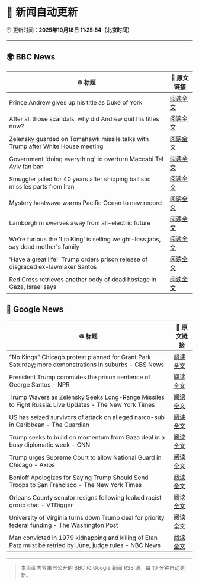 # 🧠 新闻自动更新

🕒 更新时间：**2025年10月18日 11:25:54（北京时间）**

---

## 🌍 BBC News

| 🌐 标题 | 🔗 原文链接 |
|--------|-------------|
| Prince Andrew gives up his title as Duke of York | [阅读全文](https://www.bbc.com/news/articles/cgqlyw9g7weo?at_medium=RSS&at_campaign=rss) |
| After all those scandals, why did Andrew quit his titles now? | [阅读全文](https://www.bbc.com/news/articles/c3ep8gd1qv3o?at_medium=RSS&at_campaign=rss) |
| Zelensky guarded on Tomahawk missile talks with Trump after White House meeting | [阅读全文](https://www.bbc.com/news/articles/c93dqew8l3xo?at_medium=RSS&at_campaign=rss) |
| Government 'doing everything' to overturn Maccabi Tel Aviv fan ban | [阅读全文](https://www.bbc.com/news/articles/c5ylxn8g2y2o?at_medium=RSS&at_campaign=rss) |
| Smuggler jailed for 40 years after shipping ballistic missiles parts from Iran | [阅读全文](https://www.bbc.com/news/articles/cwy534vw28go?at_medium=RSS&at_campaign=rss) |
| Mystery heatwave warms Pacific Ocean to new record | [阅读全文](https://www.bbc.com/news/articles/ce3xynwwx4yo?at_medium=RSS&at_campaign=rss) |
| Lamborghini swerves away from all-electric future | [阅读全文](https://www.bbc.com/news/articles/clykvq2955qo?at_medium=RSS&at_campaign=rss) |
| We're furious the 'Lip King' is selling weight-loss jabs, say dead mother's family | [阅读全文](https://www.bbc.com/news/articles/c4gk0w95jyjo?at_medium=RSS&at_campaign=rss) |
| 'Have a great life!' Trump orders prison release of disgraced ex-lawmaker Santos | [阅读全文](https://www.bbc.com/news/articles/cy5q3439xpqo?at_medium=RSS&at_campaign=rss) |
| Red Cross retrieves another body of dead hostage in Gaza, Israel says | [阅读全文](https://www.bbc.com/news/articles/c5yp3eq9knvo?at_medium=RSS&at_campaign=rss) |

## 📰 Google News

| 🌐 标题 | 🔗 原文链接 |
|--------|-------------|
| "No Kings" Chicago protest planned for Grant Park Saturday; more demonstrations in suburbs - CBS News | [阅读全文](https://news.google.com/rss/articles/CBMiigFBVV95cUxOMWRUblJmRDNQSzBUWTV5T3VuSk9oSDVmUUF2aDZQM214dFREOEM3ZXRGc0lqZmhPUFY4SVlIY3N2ZFRSNDhPc3VFN3JWOV8zckN0S0NCMzM1ZFp2ZkRrazZQR05HX2lsVk5GTWhXZ2tLY29lY2puSDJfTElieTh3MjVqdzRwMkRodmc?oc=5) |
| President Trump commutes the prison sentence of George Santos - NPR | [阅读全文](https://news.google.com/rss/articles/CBMikwFBVV95cUxPeGpSZjROUGZ5WjJDLThISDJfR2lHN0JwTTVxMVI3cUpVNnNYRjVZNzc1ZU9CTm9oX0hQTVJ4cXVHTFVuT3R0ZkZMNVFNcjRHQW1hdnlGVjlVUGkzV0IwWlJpbFVocEtWZlM4dDBzU1dDMlBQc01xRHlDXzlMZnBRakdhdmU3M1g1MTk3Uk54QmdaaTQ?oc=5) |
| Trump Wavers as Zelensky Seeks Long-Range Missiles to Fight Russia: Live Updates - The New York Times | [阅读全文](https://news.google.com/rss/articles/CBMib0FVX3lxTFBzenpOVVJyekpqT0JSRWl6bWVZOGo1VGx0eXh4dUdYY25yTUxrYks3MV9JUExFenhNZmFyVWhoeldiUURTcW5aei1ISnFZN0JoMzQxeUNLdDZxZ2h0eTNjS3ZLUW9fS0U3emhIdDVWUQ?oc=5) |
| US has seized survivors of attack on alleged narco-sub in Caribbean - The Guardian | [阅读全文](https://news.google.com/rss/articles/CBMioAFBVV95cUxPeUdTM0JDN0UwUWVYNDJLVUdtcFhFRXRNb2Q0US10ekQzSFNnb0pLeFltWTZmQ3diMC1oT2RWa3pia19jTWZyclJ3RUJFNFItTEh4c0lMUTFVZWt4QlpGZllka21ySzFHVmxJVmhUM1BEakYzUFRwaDM2VVFTMHVPOVlpcWN1TnNSMWM3bl9qbEI4M0RKRm5BbjFwaDhUS0ZU?oc=5) |
| Trump seeks to build on momentum from Gaza deal in a busy diplomatic week - CNN | [阅读全文](https://news.google.com/rss/articles/CBMif0FVX3lxTFBZWHVuZEtaMFhtVkdoWXp5QTRoRVNjLVo3Unkxb2lVY0RiSzByd0FNTHpJSUVNOVNjSzl0OWllaDNWWi1HXzFJVlNxUlhkMTR4QlI1V3N0WVNNc2FMZEFpT0M2RElKajBGZGJFQmo4TmwwdEtnTmctRjhuZkpRa2s?oc=5) |
| Trump urges Supreme Court to allow National Guard in Chicago - Axios | [阅读全文](https://news.google.com/rss/articles/CBMigAFBVV95cUxON1plVjltODU4aDVZOFlTbkZRNk1kODlHbk5Tc1Y4RXRXc1lqT09sdDNWRjRXWlRnYklNWjdTYW9iaHcwTXJHT0c4V1hmS0o0WHNHYVFrcnlwRWxNODctbkFxcmprOVQweWZXbG1hWmQ5aVVuZzZ3LTBLazNDcE8yTA?oc=5) |
| Benioff Apologizes for Saying Trump Should Send Troops to San Francisco - The New York Times | [阅读全文](https://news.google.com/rss/articles/CBMigAFBVV95cUxPZ01PZ0ZfZTZUMENEUHYwV1NKMlV4ZUVuNFYwVjBlcTY3bFYtU09pTjNpMEdKbDV5dnhJd0ppaGlSX3FoaFdpTDBzZDRGWW5MZ0pIWGtBdVRSWkJrVG5hLTk0VkpLS0JhSmZEN29pS21XbUZ3c2l5cEROZHZiaWRwbQ?oc=5) |
| Orleans County senator resigns following leaked racist group chat - VTDigger | [阅读全文](https://news.google.com/rss/articles/CBMinwFBVV95cUxQcUtYWUVXY2FTMzE0aEZxSkVEUzBmUWM0bExQa09QS2w2V1JBenZoMWt3eFUzcFBkb0x4UURHWHFGSmgtZDAtNlFNUmZlZ1lTaUpEaXZZSEhtU1NnZHdld3pSQ0cxVThOVURRdldGaVQyeEZWczVlcVFVVTZwUFBrcV9xTkZVYWFOMDJ5dzg3dTJ4YVF6ZTMyeXZ1MFVUbEU?oc=5) |
| University of Virginia turns down Trump deal for priority federal funding - The Washington Post | [阅读全文](https://news.google.com/rss/articles/CBMilAFBVV95cUxQUkdxNGxFek8yQlRLM1M2cFExQzRLN1ptaERIa1V4Y1hTM09TNW1IbklXVnlILWNOaThvZ1pzM25nTEJYYm5FZEdGU2lua0IzMk5zT3hvdUpZUXdUMjVYdUNwamxUeVpsbzlmMC1PVFRxTjdxYlZlR0doUnZTbVgxeE9EaHc5bnJWcFpLTmt5bGFwWkxJ?oc=5) |
| Man convicted in 1979 kidnapping and killing of Etan Patz must be retried by June, judge rules - NBC News | [阅读全文](https://news.google.com/rss/articles/CBMiugFBVV95cUxNa1dGdjI0VVYxN2RRaUlZc25HcEJLcnRad0dlRHlNdDFkQ1lfOWZ5bDFsNFc1MVdEbkd4X1FoWkVxNGpYSXJ6ay1mSi1zajRMTGJNZ2pMbU9JT250ZmdPcUNXZUVvc1NmQWdCNmZ1MlFJWHZfbkI5bEdqZk5VeEhLODhOdFNKaFdUclNaOTFSSjNVdndBbzB2bEdDcFozTEVtLTFPLW5rYlpNRTZRZDJDbU5NOEhsNUtwYlHSAVZBVV95cUxOWVdHcS13bms1S0pqYjRua1BvRVUwcS1TZGNKdXlXSXF3c2phdGlHOGFLZDZWY1lDUlp3V3JsU2xxRDdiNmpic0xtUEVXaUVYaG5PYTMtUQ?oc=5) |

---
> 本页面内容来自公开的 BBC 和 Google 新闻 RSS 源，每 10 分钟自动更新。